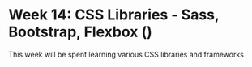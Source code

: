 # Week 14:  CSS Libraries - Sass, Bootstrap, Flexbox ()

This week will be spent learning various CSS libraries and frameworks
